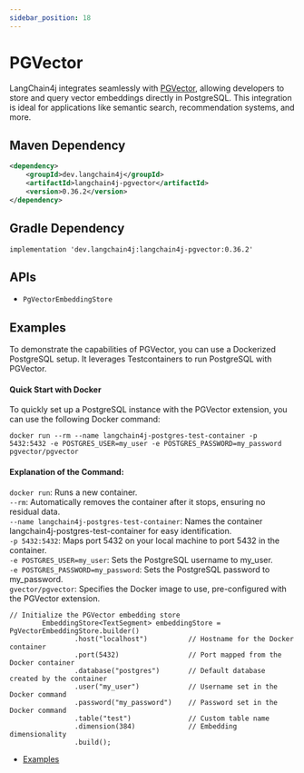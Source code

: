 ```yaml
---
sidebar_position: 18
---
```


# PGVector

LangChain4j integrates seamlessly with [PGVector](https://github.com/pgvector/pgvector), allowing developers to store and query vector embeddings directly in PostgreSQL. This integration is ideal for applications like semantic search, recommendation systems, and more.


## Maven Dependency

```xml
<dependency>
    <groupId>dev.langchain4j</groupId>
    <artifactId>langchain4j-pgvector</artifactId>
    <version>0.36.2</version>
</dependency>
```

## Gradle Dependency

```implementation 'dev.langchain4j:langchain4j-pgvector:0.36.2'```

## APIs

- `PgVectorEmbeddingStore`


## Examples
To demonstrate the capabilities of PGVector, you can use a Dockerized PostgreSQL setup. It leverages Testcontainers to run PostgreSQL with PGVector.

#### Quick Start with Docker
To quickly set up a PostgreSQL instance with the PGVector extension, you can use the following Docker command:
```
docker run --rm --name langchain4j-postgres-test-container -p 5432:5432 -e POSTGRES_USER=my_user -e POSTGRES_PASSWORD=my_password pgvector/pgvector
```

#### Explanation of the Command:<br>
```docker run```: Runs a new container.<br>
```--rm```: Automatically removes the container after it stops, ensuring no residual data.<br>
```--name langchain4j-postgres-test-container```: Names the container langchain4j-postgres-test-container for easy identification.<br>
```-p 5432:5432```: Maps port 5432 on your local machine to port 5432 in the container.<br>
```-e POSTGRES_USER=my_user```: Sets the PostgreSQL username to my_user.<br>
```-e POSTGRES_PASSWORD=my_password```: Sets the PostgreSQL password to my_password.<br>
```gvector/pgvector```: Specifies the Docker image to use, pre-configured with the PGVector extension.<br>

```
// Initialize the PGVector embedding store
        EmbeddingStore<TextSegment> embeddingStore = PgVectorEmbeddingStore.builder()
                .host("localhost")          // Hostname for the Docker container
                .port(5432)                 // Port mapped from the Docker container
                .database("postgres")       // Default database created by the container
                .user("my_user")            // Username set in the Docker command
                .password("my_password")    // Password set in the Docker command
                .table("test")              // Custom table name
                .dimension(384)             // Embedding dimensionality
                .build();
```

- [Examples](https://github.com/langchain4j/langchain4j-examples/tree/main/pgvector-example/src/main/java)
